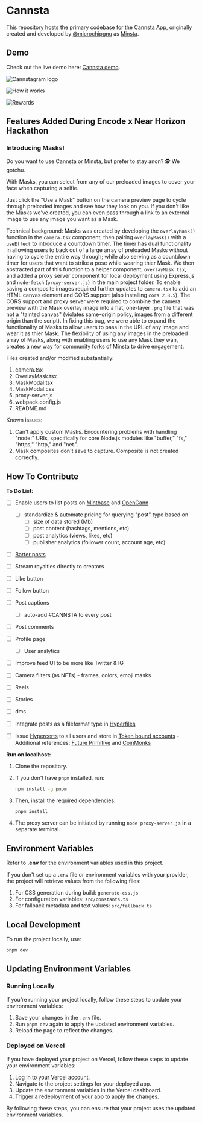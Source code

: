 # Cannsta

This repository hosts the primary codebase for the [Cannsta App](https://cannsta.co), originally created and developed by [@microchipgnu](https://github.com/microchipgnu) as [Minsta](https://github.com/Mintbase/minsta/). 

## Demo

Check out the live demo here: [Cannsta demo](https://cannsta.co/).

![Cannstagram logo](https://i.ibb.co/71GdjnT/thumbnail.png)

![How it works](https://pbs.twimg.com/media/F7ZwH1RagAAuyls?format=png&name=small)

![Rewards](https://pbs.twimg.com/media/F7ZwNGea4AAq8fz?format=png&name=small)

## Features Added During Encode x Near Horizon Hackathon

### **Introducing Masks!**

Do you want to use Cannsta or Minsta, but prefer to stay anon? 🕵️ We gotchu.

With Masks, you can select from any of our preloaded images to cover your face when capturing a selfie.

Just click the "Use a Mask" button on the camera preview page to cycle through preloaded images and see how they look on you. If you don't like the Masks we've created, you can even pass through a link to an external image to use any image you want as a Mask.

Technical background: Masks was created by developing the `overlayMask()` function in the `camera.tsx` component, then pairing `overlayMask()` with a `useEffect` to introduce a countdown timer. The timer has dual functionality in allowing users to back out of a large array of preloaded Masks without having to cycle the entire way through; while also serving as a countdown timer for users that want to strike a pose while wearing thier Mask. We then abstracted part of this function to a helper component, `overlayMask.tsx`, and added a proxy server component for local deployment using Express.js and `node-fetch` (`proxy-server.js`) in the main project folder. To enable saving a composite images required further updates to `camera.tsx` to add an HTML canvas element and CORS support (also installing `cors 2.8.5`). The CORS support and proxy server were required to combine the camera preview with the Mask overlay image into a flat, one-layer `.png` file that was not a "tainted canvas" (violates same-origin policy, images from a different origin than the script). In fixing this bug, we were able to expand the functionality of Masks to allow users to pass in the URL of any image and wear it as thier Mask. The flexibility of using any images in the preloaded array of Masks, along with enabling users to use any Mask they wan, creates a new way for community forks of Minsta to drive engagement.

Files created and/or modified substantially:
1. camera.tsx
2. OverlayMask.tsx
3. MaskModal.tsx
4. MaskModal.css
5. proxy-server.js
6. webpack.config.js
7. README.md

Known issues: 
1. Can't apply custom Masks. Encountering problems with handling "node:" URIs, specifically for core Node.js modules like "buffer," "fs," "https," "http," and "net.".
2. Mask composites don't save to capture. Composite is not created correctly.


## How To Contribute

**To Do List:**
- [ ] Enable users to list posts on [Mintbase](https://mintbase.xyz) and [OpenCann](https://www.opencann.net/)
  - [ ] standardize & automate pricing for querying "post" type based on
     - [ ] size of data stored (Mb)
     - [ ] post content (hashtags, mentions, etc)
     - [ ] post analytics (views, likes, etc)
     - [ ] publisher analytics (follower count, account age, etc)    
- [ ] [Barter posts](https://near.org/harrydhillon.near/widget/NFTSwap.NFT-Trade)
- [ ] Stream royalties directly to creators
- [ ] Like button
- [ ] Follow button
- [ ] Post captions
   - [ ] auto-add #CANNSTA to every post
- [ ] Post comments
- [ ] Profile page
   - [ ] User analytics
- [ ] Improve feed UI to be more like Twitter & IG
- [ ] Camera filters (as NFTs) - frames, colors, emoji masks
- [ ] Reels
- [ ] Stories
- [ ] dms
- [ ] Integrate posts as a fileformat type in [Hyperfiles](https://github.com/flowscience/hyperfiles)
- [ ] Issue [Hypercerts](https://github.com/open-cann/hypercerts-on-bos) to all users and store in [Token bound accounts](https://eips.ethereum.org/EIPS/eip-6551)
      - Additional references: [Future Primitive](https://medium.com/future-primitive/tldr-nfts-have-their-own-wallets-try-it-here-http-tokenbound-org-6fac135a1f9d) and [CoinMonks](https://medium.com/coinmonks/erc-6551-token-bound-accounts-daa56fbd3769)


**Run on localhost:**

1. Clone the repository.
2. If you don't have `pnpm` installed, run:

   ```bash
   npm install -g pnpm
   ```
   
3. Then, install the required dependencies:

     ```bash
     pnpm install
     ```

4. The proxy server can be initiated by running `node proxy-server.js` in a separate terminal.

## Environment Variables

Refer to **.env** for the environment variables used in this project. 

If you don't set up a `.env` file or environment variables with your provider, the project will retrieve values from the following files:

1. For CSS generation during build: `generate-css.js`
2. For configuration variables: `src/constants.ts`
3. For fallback metadata and text values: `src/fallback.ts`

## Local Development

To run the project locally, use:

  ```bash
  pnpm dev
  ```

## Updating Environment Variables

### Running Locally

If you're running your project locally, follow these steps to update your environment variables:

1. Save your changes in the `.env` file.
2. Run `pnpm dev` again to apply the updated environment variables.
3. Reload the page to reflect the changes.

### Deployed on Vercel

If you have deployed your project on Vercel, follow these steps to update your environment variables:

1. Log in to your Vercel account.
2. Navigate to the project settings for your deployed app.
3. Update the environment variables in the Vercel dashboard.
4. Trigger a redeployment of your app to apply the changes.

By following these steps, you can ensure that your project uses the updated environment variables.



